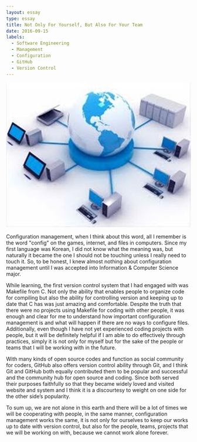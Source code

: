 ```yaml
---
layout: essay
type: essay
title: Not Only For Yourself, But Also For Your Team
date: 2016-09-15
labels:
  - Software Engineering
  - Management
  - Configuration
  - GitHub
  - Version Control
---
```

<img class="ui medium right rectangular floated image" src="../images/config.jpeg">

Configuration management, when I think about this word, all I remember is the word "config" on the games, internet, and files in computers. Since my first language was Korean, I did not know what the meaning was, but naturally it became the one I should not be touching unless I really need to touch it. So, to be honest, I knew almost nothing about configuration management until I was accepted into Information & Computer Science major.

While learning, the first version control system that I had engaged with was Makefile from C. Not only the ability that enables people to organize code for compiling but also the ability for controlling version and keeping up to date that C has was just amazing and comfortable. Despite the truth that there were no projects using Makefile for coding with other people, it was enough and clear for me to understand how important configuration management is and what will happen if there are no ways to configure files. Additionally, even though I have not yet experienced coding projects with people, but it will be definitely helpful if I am able to do effectively through practices, simply it is not only for myself but for the sake of the people or teams that I will be working with in the future.

With many kinds of open source codes and function as social community for coders, GitHub also offers version control ability through Git, and I think Git and GitHub both equally contributed them to be popular and successful and the community hub for open source and coding. Since both served their purposes faithfully so that they became widely loved and visited website and system and I think it is a discourtesy to weight on one side for the other side’s popularity. 

To sum up, we are not alone in this earth and there will be a lot of times we will be cooperating with people, in the same manner, configuration management works the same, it is not only for ourselves to keep our works up to date with version control, but also for the people, teams, projects that we will be working on with, because we cannot work alone forever.
